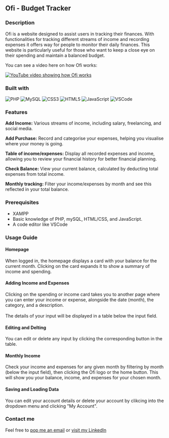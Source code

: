 ## Ofi - Budget Tracker

### Description

Ofi is a website designed to assist users in tracking their finances. With functionalities for tracking different streams of income and recording expenses it offers way for people to monitor their daily finances. This website is particularly useful for those who want to keep a close eye on their spending and maintain a balanced budget.<br>

You can see a video here on how Ofi works:

[![YouTube video showing how Ofi works](https://img.youtube.com/vi/bOLiBWD-Rgc/0.jpg)](https://www.youtube.com/watch?v=bOLiBWD-Rgc)

### Built with

![PHP](https://img.shields.io/badge/php-%23777BB4.svg?style=for-the-badge&logo=php&logoColor=white)
![MySQL](https://img.shields.io/badge/mysql-4479A1.svg?style=for-the-badge&logo=mysql&logoColor=white)
![CSS3](https://img.shields.io/badge/css3-%231572B6.svg?style=for-the-badge&logo=css3&logoColor=white)
![HTML5](https://img.shields.io/badge/html5-%23E34F26.svg?style=for-the-badge&logo=html5&logoColor=white)
![JavaScript](https://img.shields.io/badge/javascript-%23323330.svg?style=for-the-badge&logo=javascript&logoColor=%23F7DF1E)
![VSCode](https://img.shields.io/badge/Visual%20Studio%20Code-007ACC?style=for-the-badge&logo=visualstudiocode&logoColor=fff)

### Features

<b>Add Income:</b> Various streams of income, including salary, freelancing, and social media.<br>

<b>Add Purchase:</b> Record and categorise your expenses, helping you visualise where your money is going.<br>

<b>Table of income/expenses:</b> Display all recorded expenses and income, allowing you to review your financial history for better financial planning.<br>

<b>Check Balance:</b> View your current balance, calculated by deducting total expenses from total income.<br>

<b>Monthly tracking:</b> Filter your income/expenses by month and see this reflected in your total balance.

### Prerequisites
- XAMPP
- Basic knowledge of PHP, mySQL, HTML/CSS, and JavaScript.
- A code editor like VSCode

### Usage Guide
#### Homepage
When logged in, the homepage displays a card with your balance for the current month. Clicking on the card expands it to show a summary of income and spending.

#### Adding Income and Expenses
Clicking on the spending or income card takes you to another page where you can enter your income or expense, alongside the date (month), the category, and a description.<br><br>The details of your input will be displayed in a table below the input field.

#### Editing and Delting
You can edit or delete any input by clicking the corresponding button in the table.

#### Monthly Income
Check your income and expenses for any given month by filtering by month (below the input field), then clicking the Ofi logo or the home button. This will show you your balance, income, and expenses for your chosen month.

#### Saving and Loading Data
You can edit your account details or delete your account by clikcing into the dropdown menu and clicking "My Account".

### Contact me

Feel free to [pop me an email](mailto:ofunnemordi1@outlook.com) or [visit my LinkedIn](https://www.linkedin.com/in/ofunnemordi)